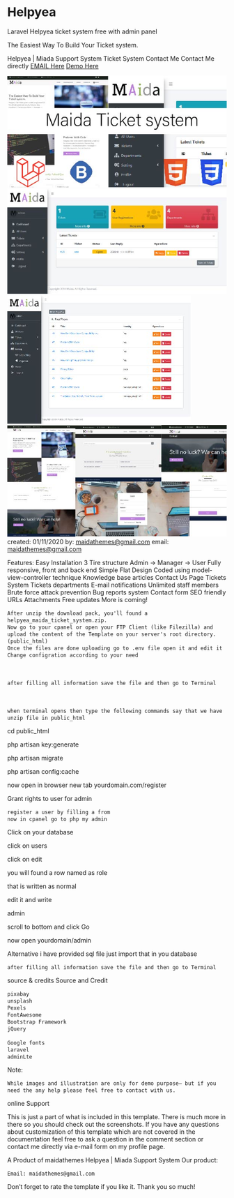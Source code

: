 # Helpyea
Laravel Helpyea ticket system free with admin panel 

The Easiest Way To Build Your Ticket system.

Helpyea | Miada Support System
Ticket System
Contact Me Contact Me directly
<a href="mailto:maidathemes@gmail.com">EMAIL Here</a>
<a href="https://helpyea.com">Demo Here</a>

<img src="https://raw.githubusercontent.com/adnanhyder/Helpyea/master/screenshots/screenshot.jpg"><br>
<img src="https://raw.githubusercontent.com/adnanhyder/Helpyea/master/screenshots/screenshot-03.jpg"><br>
<img src="https://raw.githubusercontent.com/adnanhyder/Helpyea/master/screenshots/screenshot-04.jpg"><br>
<img src="https://raw.githubusercontent.com/adnanhyder/Helpyea/master/screenshots/screenshot-01.jpg">
    created: 01/11/2020
    by: maidathemes@gmail.com
    email: maidathemes@gmail.com

Features: Easy Installation 3 Tire structure Admin -> Manager -> User Fully responsive, front and back end Simple Flat Design Coded using model-view-controller technique Knowledge base articles Contact Us Page Tickets System Tickets departments E-mail notifications Unlimited staff members Brute force attack prevention Bug reports system Contact form SEO friendly URLs Attachments Free updates More is coming!


    After unzip the download pack, you'll found a helpyea_maida_ticket_system.zip.
    Now go to your cpanel or open your FTP Client (like Filezilla) and upload the content of the Template on your server's root directory.(public_html)
    Once the files are done uploading go to .env file open it and edit it
    Change configration according to your need

 

    after filling all information save the file and then go to Terminal

 

    when terminal opens then type the following commands say that we have unzip file in public_html

cd public_html

php artisan key:generate 

php artisan migrate

php artisan config:cache

now open in browser new tab yourdomain.com/register

Grant rights to user for admin

    register a user by filling a from
    now in cpanel go to php my admin

 

Click on your database

click on users

click on edit

you will found a row named as role

that is written as normal

edit it and write

admin

 

scroll to bottom and click Go

now open yourdomain/admin

Alternative i have provided sql file just import that in you database
 

    after filling all information save the file and then go to Terminal

 
source & credits
Source and Credit

    pixabay
    unsplash
    Pexels
    FontAwesome
    Bootstrap Framework
    jQuery

    Google fonts
    laravel
    adminLte

Note:

    While images and illustration are only for demo purpose– but if you need the any help please feel free to contact with us.

online Support

This is just a part of what is included in this template. There is much more in there so you should check out the screenshots. If you have any questions about customization of this template which are not covered in the documentation feel free to ask a question in the comment section or contact me directly via e-mail form on my profile page.

A Product of maidathemes Helpyea | Miada Support System
Our product:

    Email: maidathemes@gmail.com

Don’t forget to rate the template if you like it. Thank you so much!

